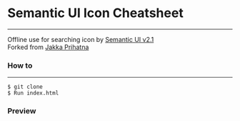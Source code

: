 # Semantic UI Icon Cheatsheet
-----------------------------
Offline use for searching icon by [Semantic UI v2.1](https://semantic-ui.com/elements/icon.html)  
Forked from [Jakka Prihatna](https://codepen.io/IronGeek/)

### How to
----------
```
$ git clone
$ Run index.html
```

### Preview 
